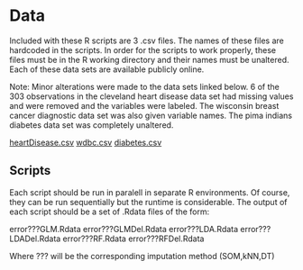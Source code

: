 # Data

Included with these R scripts are 3 .csv files. The names of these files are hardcoded in the scripts.
In order for the scripts to work properly, these files must be in the R working directory and their names
must be unaltered. Each of these data sets are available publicly online.

Note: Minor alterations were made to the data sets linked below. 6 of the 303 observations in the cleveland
heart disease data set had missing values and were removed and the variables were labeled. The wisconsin breast
cancer diagnostic data set was also given variable names. The pima indians diabetes data set was completely
unaltered.

[heartDisease.csv](https://archive.ics.uci.edu/ml/machine-learning-databases/heart-disease/processed.cleveland.data)
[wdbc.csv](https://archive.ics.uci.edu/ml/machine-learning-databases/breast-cancer-wisconsin/wdbc.data)
[diabetes.csv](https://www.kaggle.com/uciml/pima-indians-diabetes-database)

## Scripts

Each script should be run in paralell in separate R environments. Of course, they can be run sequentially
but the runtime is considerable. The output of each script should be a set of .Rdata files of the form: 

error???GLM.Rdata
error???GLMDel.Rdata
error???LDA.Rdata
error???LDADel.Rdata
error???RF.Rdata
error???RFDel.Rdata

Where ??? will be the corresponding imputation method (SOM,kNN,DT) 
